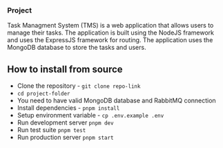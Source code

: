### Project
Task Managment System (TMS) is a web application that allows users to manage their tasks. The application is built using the NodeJS framework and uses the ExpressJS framework for routing. The application uses the MongoDB database to store the tasks and users. 

## How to install from source
- Clone the repository - `git clone repo-link`
- `cd project-folder`
- You need to have valid MongoDB database and RabbitMQ connection
- Install dependencies - `pnpm install`
- Setup environment variable - `cp .env.example .env`
- Run development server `pnpm dev`
- Run test suite `pnpm test`
- Run production server `pnpm start`